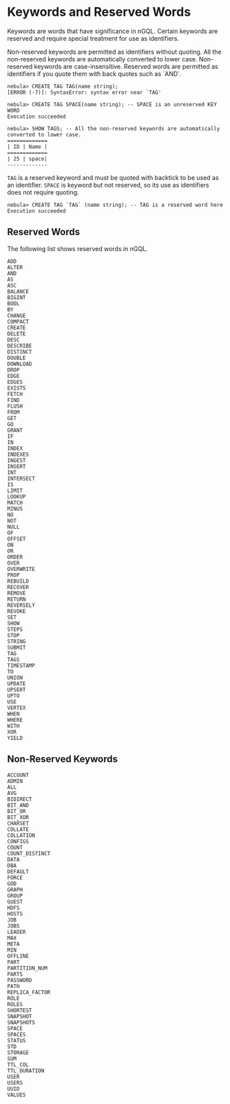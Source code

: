 # Keywords and Reserved Words

Keywords are words that have significance in nGQL. Certain keywords are reserved and require special treatment for use as identifiers.

Non-reserved keywords are permitted as identifiers without quoting. All the non-reserved keywords are automatically converted to lower case. Non-reserved keywords are case-insensitive. Reserved words are permitted as identifiers if you quote them with back quotes such as \`AND\`.

```ngql
nebula> CREATE TAG TAG(name string);
[ERROR (-7)]: SyntaxError: syntax error near `TAG'

nebula> CREATE TAG SPACE(name string); -- SPACE is an unreserved KEY WORD
Execution succeeded

nebula> SHOW TAGS; -- All the non-reserved keywords are automatically converted to lower case.
=============
| ID | Name |
=============
| 25 | space|
-------------
```

`TAG` is a reserved keyword and must be quoted with backtick to be used as an identifier. `SPACE` is keyword but not reserved, so its use as identifiers does not require quoting.

```ngql
nebula> CREATE TAG `TAG` (name string); -- TAG is a reserved word here
Execution succeeded
```

## Reserved Words

The following list shows reserved words in nGQL.

```ngql
ADD
ALTER
AND
AS
ASC
BALANCE
BIGINT
BOOL
BY
CHANGE
COMPACT
CREATE
DELETE
DESC
DESCRIBE
DISTINCT
DOUBLE
DOWNLOAD
DROP
EDGE
EDGES
EXISTS
FETCH
FIND
FLUSH
FROM
GET
GO
GRANT
IF
IN
INDEX
INDEXES
INGEST
INSERT
INT
INTERSECT
IS
LIMIT
LOOKUP
MATCH
MINUS
NO
NOT
NULL
OF
OFFSET
ON
OR
ORDER
OVER
OVERWRITE
PROP
REBUILD
RECOVER
REMOVE
RETURN
REVERSELY
REVOKE
SET
SHOW
STEPS
STOP
STRING
SUBMIT
TAG
TAGS
TIMESTAMP
TO
UNION
UPDATE
UPSERT
UPTO
USE
VERTEX
WHEN
WHERE
WITH
XOR
YIELD
```

## Non-Reserved Keywords

```ngql
ACCOUNT
ADMIN
ALL
AVG
BIDIRECT
BIT_AND
BIT_OR
BIT_XOR
CHARSET
COLLATE
COLLATION
CONFIGS
COUNT
COUNT_DISTINCT
DATA
DBA
DEFAULT
FORCE
GOD
GRAPH
GROUP
GUEST
HDFS
HOSTS
JOB
JOBS
LEADER
MAX
META
MIN
OFFLINE
PART
PARTITION_NUM
PARTS
PASSWORD
PATH
REPLICA_FACTOR
ROLE
ROLES
SHORTEST
SNAPSHOT
SNAPSHOTS
SPACE
SPACES
STATUS
STD
STORAGE
SUM
TTL_COL
TTL_DURATION
USER
USERS
UUID
VALUES
```
